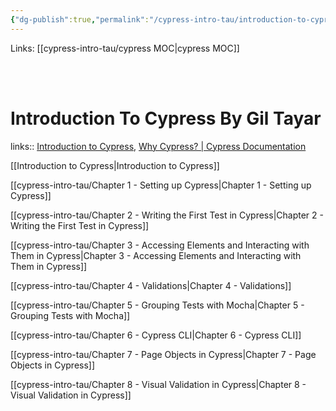 ```yaml
---
{"dg-publish":true,"permalink":"/cypress-intro-tau/introduction-to-cypress-by-gil-tayar-tau-course/","tags":["cypress"]}
---
```



Links: [[cypress-intro-tau/cypress MOC\|cypress MOC]]

<br ><br >

# Introduction To Cypress By Gil Tayar

links:: [Introduction to Cypress](https://testautomationu.applitools.com/cypress-tutorial/), [Why Cypress? | Cypress Documentation](https://docs.cypress.io/guides/overview/why-cypress)

[[Introduction to Cypress\|Introduction to Cypress]]

[[cypress-intro-tau/Chapter 1 - Setting up Cypress\|Chapter 1 - Setting up Cypress]]

[[cypress-intro-tau/Chapter 2 - Writing the First Test in Cypress\|Chapter 2 - Writing the First Test in Cypress]]

[[cypress-intro-tau/Chapter 3 - Accessing Elements and Interacting with Them in Cypress\|Chapter 3 - Accessing Elements and Interacting with Them in Cypress]]

[[cypress-intro-tau/Chapter 4 - Validations\|Chapter 4 - Validations]]

[[cypress-intro-tau/Chapter 5 - Grouping Tests with Mocha\|Chapter 5 - Grouping Tests with Mocha]]

[[cypress-intro-tau/Chapter 6 - Cypress CLI\|Chapter 6 - Cypress CLI]]

[[cypress-intro-tau/Chapter 7 - Page Objects in Cypress\|Chapter 7 - Page Objects in Cypress]]

[[cypress-intro-tau/Chapter 8 - Visual Validation in Cypress\|Chapter 8 - Visual Validation in Cypress]]


